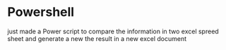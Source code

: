 # Powershell
just made a Power script to compare the information in two excel spreed sheet and generate a new the result in a new excel document
